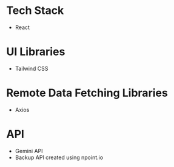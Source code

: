 # Tech Stack
- React

# UI Libraries
- Tailwind CSS

# Remote Data Fetching Libraries
- Axios

# API
- Gemini API
- Backup API created using npoint.io
